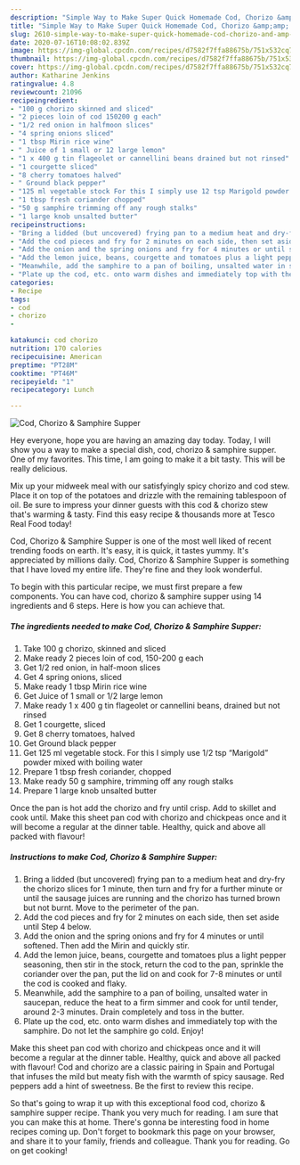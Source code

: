 ```yaml
---
description: "Simple Way to Make Super Quick Homemade Cod, Chorizo &amp;amp; Samphire Supper"
title: "Simple Way to Make Super Quick Homemade Cod, Chorizo &amp;amp; Samphire Supper"
slug: 2610-simple-way-to-make-super-quick-homemade-cod-chorizo-and-amp-samphire-supper
date: 2020-07-16T10:08:02.839Z
image: https://img-global.cpcdn.com/recipes/d7582f7ffa88675b/751x532cq70/cod-chorizo-samphire-supper-recipe-main-photo.jpg
thumbnail: https://img-global.cpcdn.com/recipes/d7582f7ffa88675b/751x532cq70/cod-chorizo-samphire-supper-recipe-main-photo.jpg
cover: https://img-global.cpcdn.com/recipes/d7582f7ffa88675b/751x532cq70/cod-chorizo-samphire-supper-recipe-main-photo.jpg
author: Katharine Jenkins
ratingvalue: 4.8
reviewcount: 21096
recipeingredient:
- "100 g chorizo skinned and sliced"
- "2 pieces loin of cod 150200 g each"
- "1/2 red onion in halfmoon slices"
- "4 spring onions sliced"
- "1 tbsp Mirin rice wine"
- " Juice of 1 small or 12 large lemon"
- "1 x 400 g tin flageolet or cannellini beans drained but not rinsed"
- "1 courgette sliced"
- "8 cherry tomatoes halved"
- " Ground black pepper"
- "125 ml vegetable stock For this I simply use 12 tsp Marigold powder mixed with boiling water"
- "1 tbsp fresh coriander chopped"
- "50 g samphire trimming off any rough stalks"
- "1 large knob unsalted butter"
recipeinstructions:
- "Bring a lidded (but uncovered) frying pan to a medium heat and dry-fry the chorizo slices for 1 minute, then turn and fry for a further minute or until the sausage juices are running and the chorizo has turned brown but not burnt. Move to the perimeter of the pan."
- "Add the cod pieces and fry for 2 minutes on each side, then set aside until Step 4 below."
- "Add the onion and the spring onions and fry for 4 minutes or until softened. Then add the Mirin and quickly stir."
- "Add the lemon juice, beans, courgette and tomatoes plus a light pepper seasoning, then stir in the stock, return the cod to the pan, sprinkle the coriander over the pan, put the lid on and cook for 7-8 minutes or until the cod is cooked and flaky."
- "Meanwhile, add the samphire to a pan of boiling, unsalted water in saucepan, reduce the heat to a firm simmer and cook for until tender, around 2-3 minutes. Drain completely and toss in the butter."
- "Plate up the cod, etc. onto warm dishes and immediately top with the samphire. Do not let the samphire go cold. Enjoy!"
categories:
- Recipe
tags:
- cod
- chorizo
- 

katakunci: cod chorizo  
nutrition: 170 calories
recipecuisine: American
preptime: "PT28M"
cooktime: "PT46M"
recipeyield: "1"
recipecategory: Lunch

---
```



![Cod, Chorizo &amp; Samphire Supper](https://img-global.cpcdn.com/recipes/d7582f7ffa88675b/751x532cq70/cod-chorizo-samphire-supper-recipe-main-photo.jpg)

Hey everyone, hope you are having an amazing day today. Today, I will show you a way to make a special dish, cod, chorizo &amp; samphire supper. One of my favorites. This time, I am going to make it a bit tasty. This will be really delicious.

Mix up your midweek meal with our satisfyingly spicy chorizo and cod stew. Place it on top of the potatoes and drizzle with the remaining tablespoon of oil. Be sure to impress your dinner guests with this cod &amp; chorizo stew that&#39;s warming &amp; tasty. Find this easy recipe &amp; thousands more at Tesco Real Food today!

Cod, Chorizo &amp; Samphire Supper is one of the most well liked of recent trending foods on earth. It's easy, it is quick, it tastes yummy. It's appreciated by millions daily. Cod, Chorizo &amp; Samphire Supper is something that I have loved my entire life. They're fine and they look wonderful.


To begin with this particular recipe, we must first prepare a few components. You can have cod, chorizo &amp; samphire supper using 14 ingredients and 6 steps. Here is how you can achieve that.

<!--inarticleads1-->

##### The ingredients needed to make Cod, Chorizo &amp; Samphire Supper:

1. Take 100 g chorizo, skinned and sliced
1. Make ready 2 pieces loin of cod, 150-200 g each
1. Get 1/2 red onion, in half-moon slices
1. Get 4 spring onions, sliced
1. Make ready 1 tbsp Mirin rice wine
1. Get  Juice of 1 small or 1/2 large lemon
1. Make ready 1 x 400 g tin flageolet or cannellini beans, drained but not rinsed
1. Get 1 courgette, sliced
1. Get 8 cherry tomatoes, halved
1. Get  Ground black pepper
1. Get 125 ml vegetable stock. For this I simply use 1/2 tsp “Marigold” powder mixed with boiling water
1. Prepare 1 tbsp fresh coriander, chopped
1. Make ready 50 g samphire, trimming off any rough stalks
1. Prepare 1 large knob unsalted butter


Once the pan is hot add the chorizo and fry until crisp. Add to skillet and cook until. Make this sheet pan cod with chorizo and chickpeas once and it will become a regular at the dinner table. Healthy, quick and above all packed with flavour! 

<!--inarticleads2-->

##### Instructions to make Cod, Chorizo &amp; Samphire Supper:

1. Bring a lidded (but uncovered) frying pan to a medium heat and dry-fry the chorizo slices for 1 minute, then turn and fry for a further minute or until the sausage juices are running and the chorizo has turned brown but not burnt. Move to the perimeter of the pan.
1. Add the cod pieces and fry for 2 minutes on each side, then set aside until Step 4 below.
1. Add the onion and the spring onions and fry for 4 minutes or until softened. Then add the Mirin and quickly stir.
1. Add the lemon juice, beans, courgette and tomatoes plus a light pepper seasoning, then stir in the stock, return the cod to the pan, sprinkle the coriander over the pan, put the lid on and cook for 7-8 minutes or until the cod is cooked and flaky.
1. Meanwhile, add the samphire to a pan of boiling, unsalted water in saucepan, reduce the heat to a firm simmer and cook for until tender, around 2-3 minutes. Drain completely and toss in the butter.
1. Plate up the cod, etc. onto warm dishes and immediately top with the samphire. Do not let the samphire go cold. Enjoy!


Make this sheet pan cod with chorizo and chickpeas once and it will become a regular at the dinner table. Healthy, quick and above all packed with flavour! Cod and chorizo are a classic pairing in Spain and Portugal that infuses the mild but meaty fish with the warmth of spicy sausage. Red peppers add a hint of sweetness. Be the first to review this recipe. 

So that's going to wrap it up with this exceptional food cod, chorizo &amp; samphire supper recipe. Thank you very much for reading. I am sure that you can make this at home. There's gonna be interesting food in home recipes coming up. Don't forget to bookmark this page on your browser, and share it to your family, friends and colleague. Thank you for reading. Go on get cooking!

